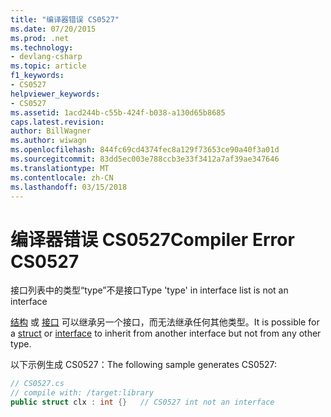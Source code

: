 ```yaml
---
title: "编译器错误 CS0527"
ms.date: 07/20/2015
ms.prod: .net
ms.technology:
- devlang-csharp
ms.topic: article
f1_keywords:
- CS0527
helpviewer_keywords:
- CS0527
ms.assetid: 1acd244b-c55b-424f-b038-a130d65b8685
caps.latest.revision: 
author: BillWagner
ms.author: wiwagn
ms.openlocfilehash: 844fc69cd4374fec8a129f73653ce90a40f3a01d
ms.sourcegitcommit: 83dd5ec003e788ccb3e33f3412a7af39ae347646
ms.translationtype: MT
ms.contentlocale: zh-CN
ms.lasthandoff: 03/15/2018
---
```

# <a name="compiler-error-cs0527"></a><span data-ttu-id="a7e82-102">编译器错误 CS0527</span><span class="sxs-lookup"><span data-stu-id="a7e82-102">Compiler Error CS0527</span></span>
<span data-ttu-id="a7e82-103">接口列表中的类型“type”不是接口</span><span class="sxs-lookup"><span data-stu-id="a7e82-103">Type 'type' in interface list is not an interface</span></span>  
  
 <span data-ttu-id="a7e82-104">[结构](../../csharp/language-reference/keywords/struct.md) 或 [接口](../../csharp/language-reference/keywords/interface.md) 可以继承另一个接口，而无法继承任何其他类型。</span><span class="sxs-lookup"><span data-stu-id="a7e82-104">It is possible for a [struct](../../csharp/language-reference/keywords/struct.md) or [interface](../../csharp/language-reference/keywords/interface.md) to inherit from another interface but not from any other type.</span></span>  
  
 <span data-ttu-id="a7e82-105">以下示例生成 CS0527：</span><span class="sxs-lookup"><span data-stu-id="a7e82-105">The following sample generates CS0527:</span></span>  
  
```csharp  
// CS0527.cs  
// compile with: /target:library  
public struct clx : int {}   // CS0527 int not an interface  
```
